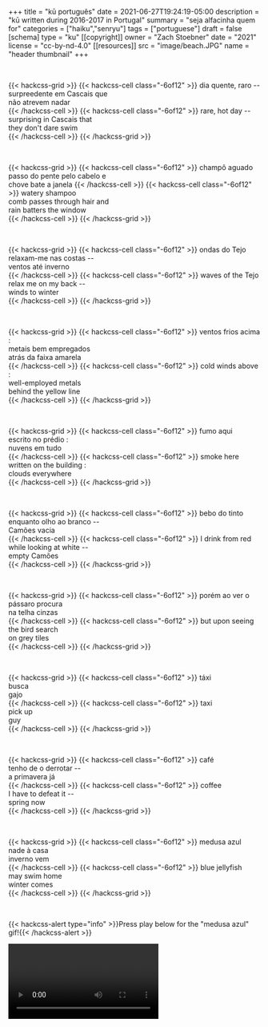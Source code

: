 +++
title = "kū português"
date = 2021-06-27T19:24:19-05:00
description = "kū written during 2016-2017 in Portugal"
summary = "seja alfacinha quem for"
categories = ["haiku","senryu"]
tags = ["portuguese"]
draft = false
[schema]
  type = "ku"
[[copyright]]
  owner = "Zach Stoebner"
  date = "2021"
  license = "cc-by-nd-4.0"
[[resources]]
  src = "image/beach.JPG"
  name = "header thumbnail"
+++

<br>

{{< hackcss-grid >}}
{{< hackcss-cell class="-6of12" >}}
dia quente, raro -- <br>
surpreedente em Cascais que <br>
não atrevem nadar <br>
{{< /hackcss-cell >}}
{{< hackcss-cell class="-6of12" >}}
rare, hot day --  <br>
surprising in Cascais that <br>
they don't dare swim <br>
{{< /hackcss-cell >}}
{{< /hackcss-grid >}}

<br>

{{< hackcss-grid >}}
{{< hackcss-cell class="-6of12" >}}
champô aguado <br>
passo do pente pelo cabelo e <br> 
chove bate a janela
{{< /hackcss-cell >}}
{{< hackcss-cell class="-6of12" >}}
watery shampoo <br>
comb passes through hair and <br>
rain batters the window <br>
{{< /hackcss-cell >}}
{{< /hackcss-grid >}}

<br>

{{< hackcss-grid >}}
{{< hackcss-cell class="-6of12" >}}
ondas do Tejo <br>
relaxam-me nas costas --  <br>
ventos até inverno <br>
{{< /hackcss-cell >}}
{{< hackcss-cell class="-6of12" >}}
waves of the Tejo <br>
relax me on my back -- <br>
winds to winter <br>
{{< /hackcss-cell >}}
{{< /hackcss-grid >}}

<br>

{{< hackcss-grid >}}
{{< hackcss-cell class="-6of12" >}}
ventos frios acima : <br>
metais bem empregados <br>
atrás da faixa amarela <br>
{{< /hackcss-cell >}}
{{< hackcss-cell class="-6of12" >}}
cold winds above :  <br>
well-employed metals <br>
behind the yellow line <br>
{{< /hackcss-cell >}}
{{< /hackcss-grid >}}

<br>

{{< hackcss-grid >}}
{{< hackcss-cell class="-6of12" >}}
fumo aqui <br>
escrito no prédio :  <br>
nuvens em tudo <br>
{{< /hackcss-cell >}}
{{< hackcss-cell class="-6of12" >}}
smoke here <br>
written on the building :  <br>
clouds everywhere <br>
{{< /hackcss-cell >}}
{{< /hackcss-grid >}}

<br>

{{< hackcss-grid >}}
{{< hackcss-cell class="-6of12" >}}
bebo do tinto <br>
enquanto olho ao branco -- <br> 
Camões vacia  <br>
{{< /hackcss-cell >}}
{{< hackcss-cell class="-6of12" >}}
I drink from red <br>
while looking at white -- <br>
empty Camões <br>
{{< /hackcss-cell >}}
{{< /hackcss-grid >}}

<br>

{{< hackcss-grid >}}
{{< hackcss-cell class="-6of12" >}}
porém ao ver o pássaro procura  <br>
na telha cinzas <br>
{{< /hackcss-cell >}}
{{< hackcss-cell class="-6of12" >}}
but upon seeing the bird search <br>
on grey tiles <br>
{{< /hackcss-cell >}}
{{< /hackcss-grid >}}

<br>

{{< hackcss-grid >}}
{{< hackcss-cell class="-6of12" >}}
táxi <br>
busca <br>
gajo <br>
{{< /hackcss-cell >}}
{{< hackcss-cell class="-6of12" >}}
taxi <br>
pick up <br>
guy <br>
{{< /hackcss-cell >}}
{{< /hackcss-grid >}}

<br>

{{< hackcss-grid >}}
{{< hackcss-cell class="-6of12" >}}
café <br>
tenho de o derrotar -- <br>
a primavera já <br>
{{< /hackcss-cell >}}
{{< hackcss-cell class="-6of12" >}}
coffee <br>
I have to defeat it -- <br>
spring now <br>
{{< /hackcss-cell >}}
{{< /hackcss-grid >}}

<br>

{{< hackcss-grid >}}
{{< hackcss-cell class="-6of12" >}}
medusa azul <br>
nade à casa  <br>
inverno vem <br>
{{< /hackcss-cell >}}
{{< hackcss-cell class="-6of12" >}}
blue jellyfish <br>
may swim home <br>
winter comes  <br>
{{< /hackcss-cell >}}
{{< /hackcss-grid >}}

<br>

{{< hackcss-alert type="info" >}}Press play below for the "medusa azul" gif!{{< /hackcss-alert >}}

<video src="image/jelly.mp4" controls></video>
